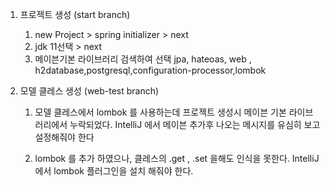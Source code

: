 
1. 프로젝트 생성 (start branch)
   1) new Project > spring initializer > next
   2) jdk 11선택 > next
   3) 메이븐기본 라이브러리 검색하여 선택 
    jpa, hateoas, web , h2database,postgresql,configuration-processor,lombok


2. 모델 클레스 생성  (web-test branch)
   1) 모델 클레스에서 lombok 를 사용하는데 프로젝트 생성시 메이븐 기본 라이브러리에서 누락되었다. 
    IntelliJ 에서 메이븐 추가후 나오는 메시지를 유심히 보고 설정해줘야 한다 
 
   2) lombok 를 추가 하였으나, 클레스의 .get , .set  을해도 인식을 못한다. 
    IntelliJ 에서 lombok 플러그인을 설치 해줘야 한다.
    